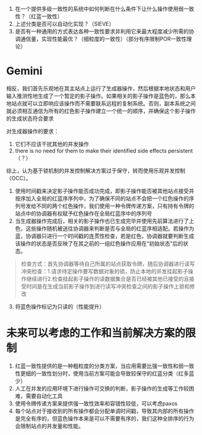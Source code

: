 1. 在一个提供多级一致性的系统中如何判断在什么条件下让什么操作使用弱一致性？（红蓝一致性）
2. 上述分类是否可以自动化实现？（SIEVE）
3. 是否有一种通用的方式表达各种一致性要求并利用它来最大程度减少所需的协调通信量，实现性能最优？（细粒度的一致性）（部分有序限制POR一致性理论）

# Gemini
相反，我们首先乐观地在其主站点上运行了生成器操作，然后根据本地状态和用户输入推测性地生成了一个暂定的影子操作。如果相关的影子操作是蓝色的，那么本地站点就可以立即响应该操作而不需要联系远程的复制系统。否则，副本系统之间就必须相互通信为所有的红色影子操作建立一个统一的顺序，并确保这个影子操作的生成状态符合要求

对生成器操作的要求：
1. 它们不应该干扰其他的并发操作
2. there is no need for them to make their identified side effects persistent（？）

综上，认为基于锁机制的并发控制解决方案过于保守，转而使用乐观并发控制（OCC）。

1. 使用时间戳来决定影子操作能否成功完成，即影子操作能否被其他站点接受并按序加入全局的红蓝序序列中，为了确保不同的站点不会把一个红色操作的序列号发给不同的两个红色操作，我们使用一种令牌传递方案，只有持有令牌的站点中的协调器有权赋予红色操作在全局红蓝序中的序列号
2. 当生成器操作完成后，相关的影子操作也已生成完毕并使用先前算法进行了上色，这些操作随机被送往协调器来判断是否与全局的红蓝序相适配。若操作为蓝，协调器只进行一个时间戳的连贯性检查，若是红色，协调器就要判断生成该操作的状态是否反映了在其之前的一组红色操作应用在“初始状态”后的状态。
> 检查方式：首先协调器等待自己所属的站点获取令牌，随后协调器进行读写冲突检查：1.请求待定操作要写数据对象的锁，防止本地的并发挂起影子操作继续进行2.检查挂起影子操作的读数据集合是否已经被其他已接受的且接受时间是在生成当前影子操作到进行读写冲突检查之间的影子操作上锁和修改
3. 将蓝色操作标记为只读的（性能提升）

# 未来可以考虑的工作和当前解决方案的限制
1. 红蓝一致性提供的是一种粗粒度的分类方案，当应用需要比强一致性和弱一致性更细的一致性划分时，使用当前方案可能会导致较保守的红蓝分类（红多蓝少）
2. 人工在并发的应用环境下进行操作可交换的判断，影子操作的生成等工作较困难，需要自动化工具
3. 使用令牌传递方案来提供强一致性效率和容错性较低，可以考虑paxos
4. 每个站点对于接收到的所有操作都会分配单调时间戳，导致其内部的所有操作是完全有序的，但蓝色操作本来是可以不需要有序的，我们这种全排序的行为会限制站点的并发量和性能。
